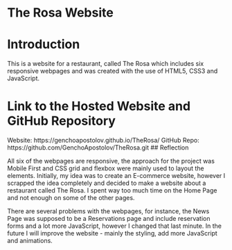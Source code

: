 # The Rosa Website
<h1> Introduction </h1>
This is a website for a restaurant, called The Rosa which includes six responsive webpages and was created with the use of HTML5, CSS3 and JavaScript.
<h1> Link to the Hosted Website and GitHub Repository </h1>
Website: https://genchoapostolov.github.io/TheRosa/
GitHub Repo: https://github.com/GenchoApostolov/TheRosa.git
## Reflection

All six of the webpages are responsive, the approach for the project was Mobile First and CSS grid and flexbox were mainly used to layout the elements.
Initially, my idea was to create an E-commerce website, however I scrapped the idea completely and decided to make a website about a restaurant called The Rosa. 
I spent way too much time on the Home Page and not enough on some of the other pages.

There are several problems with the webpages, for instance, the News Page was supposed to be a Reservations page and include reservation forms and a lot more JavaScript, however I changed that last minute.
In the future I will improve the website - mainly the styling, add more JavaScript and animations.
